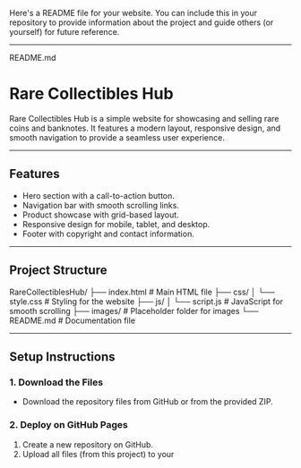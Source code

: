 Here's a README file for your website. You can include this in your repository to provide information about the project and guide others (or yourself) for future reference.


---

README.md

# Rare Collectibles Hub

Rare Collectibles Hub is a simple website for showcasing and selling rare coins and banknotes. It features a modern layout, responsive design, and smooth navigation to provide a seamless user experience.

---

## **Features**
- Hero section with a call-to-action button.
- Navigation bar with smooth scrolling links.
- Product showcase with grid-based layout.
- Responsive design for mobile, tablet, and desktop.
- Footer with copyright and contact information.

---

## **Project Structure**

RareCollectiblesHub/ ├── index.html          # Main HTML file ├── css/ │   └── style.css       # Styling for the website ├── js/ │   └── script.js       # JavaScript for smooth scrolling ├── images/             # Placeholder folder for images └── README.md           # Documentation file

---

## **Setup Instructions**

### **1. Download the Files**
- Download the repository files from GitHub or from the provided ZIP.

### **2. Deploy on GitHub Pages**
1. Create a new repository on GitHub.
2. Upload all files (from this project) to your

